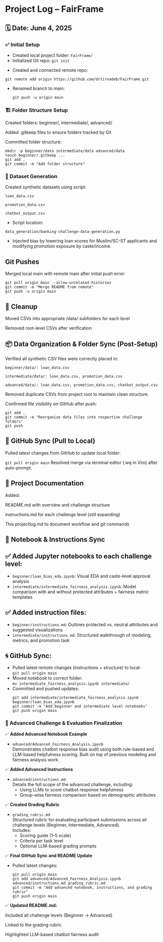 # Project Log – FairFrame

## 🗓️ Date: June 4, 2025

### ✅ Initial Setup
- Created local project folder: `FairFrame/`
- Initialized Git repo:
  `git init`

*  Created and connected remote repo:

  `git remote add origin https://github.com/drtirnadeb/FairFrame.git`

  * Renamed branch to main:

    ```git branch -M main
    git push -u origin main
    ```

### 🏗️ Folder Structure Setup

Created folders: beginner/, intermediate/, advanced/

Added .gitkeep files to ensure folders tracked by Git

Committed folder structure:
```
mkdir -p beginner/data intermediate/data advanced/data
touch beginner/.gitkeep ...
git add .
git commit -m "Add folder structure"
```

### 🧪 Dataset Generation

Created synthetic datasets using script:

`loan_data.csv`

`promotion_data.csv`

`chatbot_output.csv`

* Script location:

`data_generation/banking-challenge-data-generation.py`

* Injected bias by lowering loan scores for Muslim/SC-ST applicants and modifying promotion exposure by caste/income.

## Git Pushes
Merged local main with remote main after initial push error:

```
git pull origin main --allow-unrelated-histories
git commit -m "Merge README from remote"
git push -u origin main
```

## 🧹 Cleanup
Moved CSVs into appropriate /data/ subfolders for each level

Removed root-level CSVs after verification


## 📦 Data Organization & Folder Sync (Post-Setup)
Verified all synthetic CSV files were correctly placed in:

`beginner/data/: loan_data.csv`

`intermediate/data/: loan_data.csv, promotion_data.csv`

`advanced/data/: loan_data.csv, promotion_data.csv, chatbot_output.csv`

Removed duplicate CSVs from project root to maintain clean structure.

Confirmed file visibility on GitHub after push:

``` 
git add .
git commit -m "Reorganize data files into respective challenge folders"
git push
```

## 🔄 GitHub Sync (Pull to Local)
Pulled latest changes from GitHub to update local folder:

`git pull origin main`
Resolved merge via terminal editor (:wq in Vim) after auto-prompt.

## 📝 Project Documentation
Added:

README.md with overview and challenge structure

instructions.md for each challenge level (still expanding)

This projectlog.md to document workflow and git commands


## 📘 Notebook & Instructions Sync 

## ✅ Added Jupyter notebooks to each challenge level:
- `beginner/loan_bias_eda.ipynb`: Visual EDA and caste-level approval analysis
- `intermediate/intermediate_fairness_analysis.ipynb`: Model comparison with and without protected attributes + fairness metric templates

## ✅ Added instruction files:
- `beginner/instructions.md`: Outlines protected vs. neutral attributes and suggested visualizations
- `intermediate/instructions.md`: Structured walkthrough of modeling, metrics, and promotion task

## 🌀 GitHub Sync:
- Pulled latest remote changes (instructions + structure) to local:  
  `git pull origin main`
- Moved notebook to correct folder:  
  `mv intermediate_fairness_analysis.ipynb intermediate/`
- Committed and pushed updates:  
  ```
  git add intermediate/intermediate_fairness_analysis.ipynb beginner/loan_bias_eda.ipynb
  git commit -m "Add beginner and intermediate level notebooks"
  git push origin main
  ```

### 🔴 Advanced Challenge & Evaluation Finalization

✅ **Added Advanced Notebook Example**  
- `advanced/Advanced_Fairness_Analysis.ipynb`  
  Demonstrates chatbot response bias audit using both rule-based and LLM-based helpfulness scoring. Built on top of previous modeling and fairness analysis work.

✅ **Added Advanced Instructions**  
- `advanced/instructions.md`  
  Details the full scope of the advanced challenge, including:
  - Using LLMs to score chatbot response helpfulness
  - Group-wise fairness comparison based on demographic attributes

✅ **Created Grading Rubric**  
- `grading_rubric.md`  
  Structured rubric for evaluating participant submissions across all challenge levels (Beginner, Intermediate, Advanced).  
  Includes:
  - Scoring guide (1–5 scale)
  - Criteria per task level
  - Optional LLM-based grading prompts

✅ **Final GitHub Sync and README Update**  
- Pulled latest changes:
  ```
  git pull origin main
  git add advanced/Advanced_Fairness_Analysis.ipynb advanced/instructions.md grading_rubric.md
  git commit -m "Add advanced notebook, instructions, and grading rubric"
  git push origin main
  ```

  
✅ **Updated README.md:**

Included all challenge levels (Beginner → Advanced)

Linked to the grading rubric

Highlighted LLM-based chatbot fairness audit















